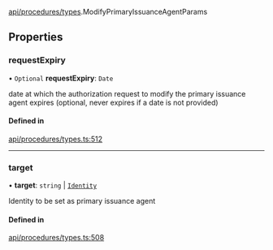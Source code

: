 [api/procedures/types](../../../../Modules/API/Procedures/Types.md).ModifyPrimaryIssuanceAgentParams

## Properties

### requestExpiry

• `Optional` **requestExpiry**: `Date`

date at which the authorization request to modify the primary issuance agent expires (optional, never expires if a date is not provided)

#### Defined in

[api/procedures/types.ts:512](https://github.com/PolymeshAssociation/polymesh-sdk/blob/15be87e8/src/api/procedures/types.ts#L512)

___

### target

• **target**: `string` \| [`Identity`](../../../../Classes/API/Entities/Identity/Identity.md)

Identity to be set as primary issuance agent

#### Defined in

[api/procedures/types.ts:508](https://github.com/PolymeshAssociation/polymesh-sdk/blob/15be87e8/src/api/procedures/types.ts#L508)
